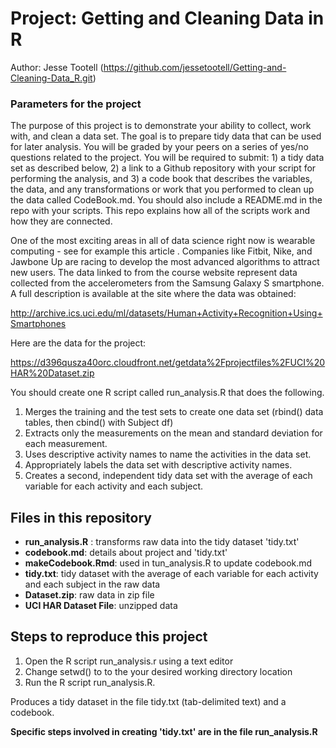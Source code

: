 # Project: Getting and Cleaning Data in R

Author: Jesse Tootell (https://github.com/jessetootell/Getting-and-Cleaning-Data_R.git)

### Parameters for the project
The purpose of this project is to demonstrate your ability to collect, work with, and clean a data set. The goal is to prepare tidy data that can be used for later analysis. You will be graded by your peers on a series of yes/no questions related to the project. You will be required to submit: 1) a tidy data set as described below, 2) a link to a Github repository with your script for performing the analysis, and 3) a code book that describes the variables, the data, and any transformations or work that you performed to clean up the data called CodeBook.md. You should also include a README.md in the repo with your scripts. This repo explains how all of the scripts work and how they are connected. 

One of the most exciting areas in all of data science right now is wearable computing - see for example this article . Companies like Fitbit, Nike, and Jawbone Up are racing to develop the most advanced algorithms to attract new users. The data linked to from the course website represent data collected from the accelerometers from the Samsung Galaxy S smartphone. A full description is available at the site where the data was obtained: 

http://archive.ics.uci.edu/ml/datasets/Human+Activity+Recognition+Using+Smartphones 

Here are the data for the project: 

https://d396qusza40orc.cloudfront.net/getdata%2Fprojectfiles%2FUCI%20HAR%20Dataset.zip

You should create one R script called run_analysis.R that does the following.
 
1. Merges the training and the test sets to create one data set (rbind() data tables, then cbind() with Subject df)
2.	Extracts only the measurements on the mean and standard deviation for each measurement.
3.	Uses descriptive activity names to name the activities in the data set.
4.	Appropriately labels the data set with descriptive activity names.	
5.	Creates a second, independent tidy data set with the average of each variable for each activity and each subject. 

## Files in this repository

* **run_analysis.R** : transforms raw data into the tidy dataset 'tidy.txt'
* **codebook.md**: details about project and 'tidy.txt'
* **makeCodebook.Rmd**: used in tun_analysis.R to update codebook.md
* **tidy.txt**: tidy dataset with the average of each variable for each activity and each subject in the raw data
* **Dataset.zip**: raw data in zip file
* **UCI HAR Dataset File**: unzipped data

## Steps to reproduce this project

1.	Open the R script run_analysis.r using a text editor
2.	Change setwd() to to the your desired working directory location
3.	Run the R script run_analysis.R.

Produces a tidy dataset in the file tidy.txt (tab-delimited text) and a codebook.

**Specific steps involved in creating 'tidy.txt' are in the file run_analysis.R**

